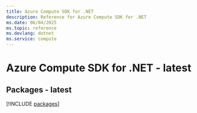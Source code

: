 ```yaml
---
title: Azure Compute SDK for .NET
description: Reference for Azure Compute SDK for .NET
ms.date: 06/04/2025
ms.topic: reference
ms.devlang: dotnet
ms.service: compute
---
```

# Azure Compute SDK for .NET - latest
## Packages - latest
[!INCLUDE [packages](compute-index.md)]